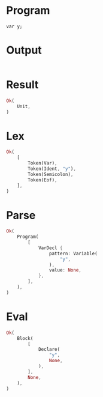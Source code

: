 # Program

```rustleaf
var y;
```

# Output

```

```

# Result

```rust
Ok(
    Unit,
)
```

# Lex

```rust
Ok(
    [
        Token(Var),
        Token(Ident, "y"),
        Token(Semicolon),
        Token(Eof),
    ],
)
```

# Parse

```rust
Ok(
    Program(
        [
            VarDecl {
                pattern: Variable(
                    "y",
                ),
                value: None,
            },
        ],
    ),
)
```

# Eval

```rust
Ok(
    Block(
        [
            Declare(
                "y",
                None,
            ),
        ],
        None,
    ),
)
```
